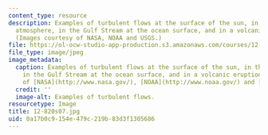 ```yaml
---
content_type: resource
description: Examples of turbulent flows at the surface of the sun, in the earth's
  atmosphere, in the Gulf Stream at the ocean surface, and in a volcanic eruption.
  (Images courtesy of NASA, NOAA and USGS.)
file: https://ol-ocw-studio-app-production.s3.amazonaws.com/courses/12-820-turbulence-in-the-ocean-and-atmosphere-spring-2007/0a17b0c9154e479c219b83d3f1305686_12-820s07.jpg
file_type: image/jpeg
image_metadata:
  caption: Examples of turbulent flows at the surface of the sun, in the earth's atmosphere,
    in the Gulf Stream at the ocean surface, and in a volcanic eruption. (Images courtesy
    of [NASA](http://www.nasa.gov/), [NOAA](http://www.noaa.gov/) and [USGS](http://www.usgs.gov/).)
  credit: ''
  image-alt: Examples of turbulent flows.
resourcetype: Image
title: 12-820s07.jpg
uid: 0a17b0c9-154e-479c-219b-83d3f1305686
---
```

